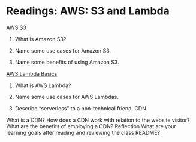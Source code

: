 # Readings: AWS: S3 and Lambda

[AWS S3](https://aws.amazon.com/s3/)

1. What is Amazon S3?


2. Name some use cases for Amazon S3.


3. Name some benefits of using Amazon S3.

[AWS Lambda Basics](https://www.serverless.com/aws-lambda)

1. What is AWS Lambda?


2. Name some use cases for AWS Lambdas.


3. Describe “serverless” to a non-technical friend.
CDN

What is a CDN?
How does a CDN work with relation to the website visitor?
What are the benefits of employing a CDN?
Reflection
What are your learning goals after reading and reviewing the class README?
